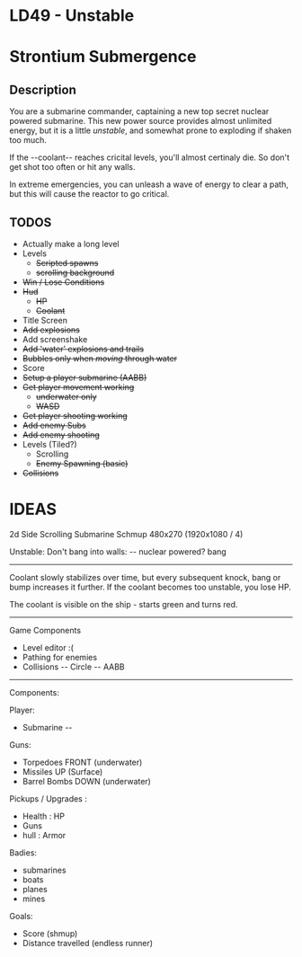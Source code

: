 LD49 - Unstable
=======================

# Strontium Submergence

## Description

You are a submarine commander, captaining a new top secret nuclear powered submarine. This new power source provides almost unlimited energy, but it is a little *unstable*, and somewhat prone to exploding if shaken too much.

If the --coolant-- reaches cricital levels, you'll almost certinaly die. So don't get shot too often or hit any walls.

In extreme emergencies, you can unleash a wave of energy to clear a path, but this will cause the reactor to go critical.

## TODOS
 * Actually make a long level
 * Levels
    * ~~Scripted spawns~~
    * ~~scrolling background~~
 * ~~Win / Lose Conditions~~
 * ~~Hud~~
    * ~~HP~~
    * ~~Coolant~~
 * Title Screen
 * ~~Add explosions~~
 * Add screenshake
 * ~~Add 'water' explosions and trails~~
 * ~~Bubbles only when *moving* through water~~
 * Score
 * ~~Setup a player submarine (AABB)~~
 * ~~Get player movement working~~
    * ~~underwater only~~
    * ~~WASD~~
 * ~~Get player shooting working~~
 * ~~Add enemy Subs~~
 * ~~Add enemy shooting~~
 * Levels (Tiled?)
    * Scrolling
    * ~~Enemy Spawning (basic)~~
 * ~~Collisions~~


IDEAS
=======================

2d Side Scrolling Submarine Schmup
    480x270 (1920x1080 / 4)

Unstable:
Don't bang into walls: 
 -- nuclear powered? bang

-----
Coolant slowly stabilizes over time, but every subsequent knock, bang or bump increases it further. If the coolant becomes too unstable, you lose HP.

The coolant is visible on the ship - starts green and turns red.


------------
Game Components

 - Level editor :(
 - Pathing for enemies
 - Collisions
 -- Circle
 -- AABB

------------
Components:

Player:
 - Submarine
 -- 

Guns:
 - Torpedoes FRONT (underwater)
 - Missiles UP (Surface)
 - Barrel Bombs DOWN (underwater)

Pickups / Upgrades :
 - Health : HP
 - Guns
 - hull : Armor

Badies:
 - submarines
 - boats
 - planes
 - mines

Goals:
 - Score (shmup)
 - Distance travelled (endless runner)